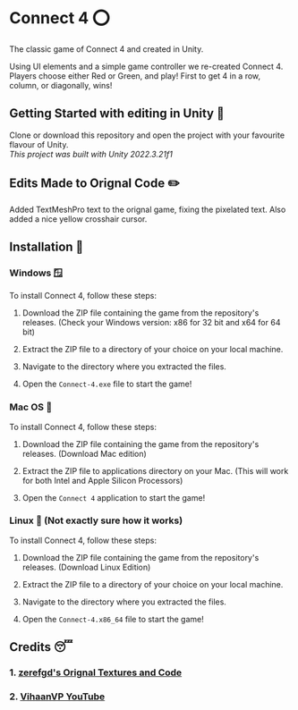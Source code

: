 # Connect 4 :o:
The classic game of Connect 4 and created in Unity.  

Using UI elements and a simple game controller we re-created Connect 4. Players choose either Red or Green, and play! First to get 4 in a row, column, or diagonally, wins!

## Getting Started with editing in Unity :page_with_curl:
Clone or download this repository and open the project with your favourite flavour of Unity.  
_This project was built with Unity 2022.3.21f1_

## Edits Made to Orignal Code :pencil2:
Added TextMeshPro text to the orignal game, fixing the pixelated text. Also added a nice yellow crosshair cursor.

## Installation :muscle:

### Windows :window:

To install Connect 4, follow these steps:

1. Download the ZIP file containing the game from the repository's releases. (Check your Windows version: x86 for 32 bit and x64 for 64 bit)

2. Extract the ZIP file to a directory of your choice on your local machine.

3. Navigate to the directory where you extracted the files.

4. Open the `Connect-4.exe` file to start the game!

### Mac OS :apple:

To install Connect 4, follow these steps:

1. Download the ZIP file containing the game from the repository's releases. (Download Mac edition)

2. Extract the ZIP file to applications directory on your Mac. (This will work for both Intel and Apple Silicon Processors)

3. Open the `Connect 4` application to start the game!

### Linux :penguin: (Not exactly sure how it works)

To install Connect 4, follow these steps:

1. Download the ZIP file containing the game from the repository's releases. (Download Linux Edition)

2. Extract the ZIP file to a directory of your choice on your local machine.

3. Navigate to the directory where you extracted the files.

4. Open the `Connect-4.x86_64` file to start the game!

## Credits :sleeping:
### 1. [zerefgd's Orignal Textures and Code](https://github.com/zerefgd/Connect4)

### 2. [VihaanVP YouTube](https://www.youtube.com/@vihaanvp?sub_confirmation=1)